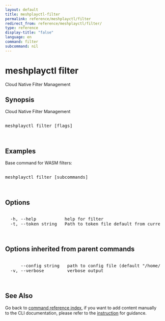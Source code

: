 ```yaml
---
layout: default
title: meshplayctl-filter
permalink: reference/meshplayctl/filter
redirect_from: reference/meshplayctl/filter/
type: reference
display-title: "false"
language: en
command: filter
subcommand: nil
---
```


# meshplayctl filter

Cloud Native Filter Management

## Synopsis

Cloud Native Filter Management

<pre class='codeblock-pre'>
<div class='codeblock'>
meshplayctl filter [flags]

</div>
</pre> 

## Examples

Base command for WASM filters:
<pre class='codeblock-pre'>
<div class='codeblock'>
meshplayctl filter [subcommands]

</div>
</pre> 

## Options

<pre class='codeblock-pre'>
<div class='codeblock'>
  -h, --help           help for filter
  -t, --token string   Path to token file default from current context

</div>
</pre>

## Options inherited from parent commands

<pre class='codeblock-pre'>
<div class='codeblock'>
      --config string   path to config file (default "/home/runner/.meshplay/config.yaml")
  -v, --verbose         verbose output

</div>
</pre>

## See Also

Go back to [command reference index](/reference/meshplayctl/), if you want to add content manually to the CLI documentation, please refer to the [instruction](/project/contributing/contributing-cli#preserving-manually-added-documentation) for guidance.
